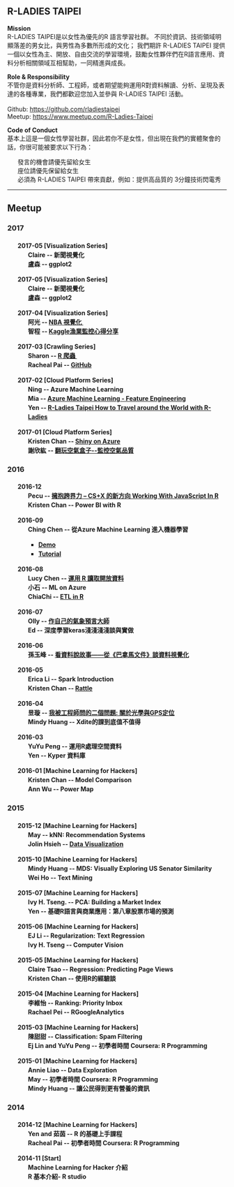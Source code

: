 <h2> R-LADIES TAIPEI </h2>
<p>
    <b>Mission</b><br>
        R-LADIES TAIPEI是以女性為優先的R 語言學習社群。
        不同於資訊、技術領域明顯落差的男女比，與男性為多數所形成的文化；
        我們期許 R-LADIES TAIPEI 提供一個以女性為主、開放、自由交流的學習環境，鼓勵女性夥伴們在R語言應用、資料分析相關領域互相幫助，一同精進與成長。
</p>
<p>
    <b>Role & Responsibility</b><br>
        不管你是資料分析師、工程師，或者期望能夠運用R對資料解讀、分析、呈現及表達的各種專業，我們都歡迎您加入並參與 R-LADIES TAIPEI 活動。<br><br>
        Github: <a href="https://github.com/rladiestaipei" target="_blank">https://github.com/rladiestaipei</a><br>
        Meetup: <a href="https://www.meetup.com/R-Ladies-Taipei/" target="_blank">https://www.meetup.com/R-Ladies-Taipei</a><br>
</p>
<p>
    <b>Code of Conduct</b><br>
    基本上這是一個女性學習社群，因此若你不是女性，但出現在我們的實體聚會的話，你很可能被要求以下行為：<br>
    <ul class="task-list">
        <li>發言的機會請優先留給女生</li>
        <li>座位請優先保留給女生</li>
        <li>必須為 R-LADIES TAIPEI 帶來貢獻，例如：提供高品質的 3分鐘技術閃電秀</li>
    </ul>
</p>    
<hr size="1">
<h2> Meetup </h2> 
<!-- Main Panel , Lighting Talk  -->
<h3> 2017 </h3>
<h4>
<ul class="task-list text-left" style='line-height:150%'>
   <p>
        <li> 2017-05 [Visualization Series] <!-- 20170605 -->
            <ul class="task-list">
                <li> Claire -- 新聞視覺化 </li>
                <li> 盧森 -- ggplot2 </li>
            </ul>    
        </li>
   </p>    
   <p>
        <li> 2017-05 [Visualization Series] <!-- 20170605 -->
            <ul class="task-list">
                <li> Claire -- 新聞視覺化 </li>
                <li> 盧森 -- ggplot2 </li>
            </ul>    
        </li>
   </p> 
   <p>
        <li> 2017-04 [Visualization Series] <!-- 20170424 -->
            <ul class="task-list">
                <li> 阿光 -- <a href="http://slides.com/nondayo/nba#/" target="_blank">NBA 視覺化 </a> </li>
                <li> 智程 -- <a href="https://github.com/rladiestaipei/R-Main-Panel/blob/master/2017/201704_Kaggle比賽介紹_漁業監控.pdf"> Kaggle漁業監控心得分享 </a></li>
            </ul>    
        </li>
    </p> 
    <p>
        <li> 2017-03 [Crawling Series] <!-- 20170327 -->
            <ul class="task-list">
                <li> Sharon -- <a href="https://github.com/rladiestaipei/R-Main-Panel/blob/master/2017/201703_RCrewling.pdf" target="_blank">R 爬蟲 </a> </li>
                <li> Racheal Pai -- <a href="https://hackmd.io/p/r1S1mdR9l#/"> GitHub </a></li>
            </ul>    
        </li>
    </p>    
    <p>
    <li> 2017-02  [Cloud Platform Series] <!-- 20170306 -->
        <ul class="task-list">
            <li> Ning -- Azure Machine Learning </li>
            <li> Mia -- <a href="https://github.com/rladiestaipei/R-Main-Panel/blob/master/2017/201702_AzureML-Feature%20Engineering.pdf" target="_blank">Azure Machine Learning - Feature Engineering </a> </li>
            <li> Yen -- <a href="https://github.com/rladiestaipei/R-Main-Panel/blob/master/2017/201702_R-Ladies%20Taipei%20How%20to%20Travel%20around%20the%20World%20with%20R-Ladies.pdf" target="_blank">R-Ladies Taipei How to Travel around the World with R-Ladies </a> </li>
        </ul>    
    </li>
    </p>
    <p>
    <li> 2017-01  [Cloud Platform Series] <!-- 20170206 -->
         <ul class="task-list">
            <li> Kristen Chan -- <a href="https://github.com/rladiestaipei/R-Main-Panel/blob/master/2017/201701_ShinyOnAzure.pdf" target="_blank">Shiny on Azure</a> </li>
            <li> 謝欣紘 -- <a href="https://github.com/rladiestaipei/R-Main-Panel/blob/master/2017/201701_空氣盒子之open%20data.pdf" target="_blank">翻玩空氣盒子--監控空氣品質</a> </li>
        </ul>
    </li>
    </p>
</ul>
</h4>    
<h3> 2016 </h3> 
<h4>
<ul class="task-list text-left" style='line-height:150%'>
   <p>
   <li> 2016-12 <!-- 20161205 -->
        <ul class="task-list">
            <!-- Pecu -->
            <li> Pecu -- <a href="https://github.com/pecu/RLadies" target="_blank">擁抱跨界力 – CS+X 的新方向 Working With JavaScript In R</a> </li>
            <!-- Krsiten -->
            <li> Kristen Chan -- Power BI with R </li>
        </ul>    
    </li>
    </p>
    <p>
    <li> 2016-09 <!-- 20160926 -->
        <ul class="task-list">
            <!-- Ching Chen -->
            Ching Chen -- 從Azure Machine Learning 進入機器學習
            <ul>
                <li> <a href="https://onedrive.live.com/?authkey=%21ANWLdilJVySfp04&id=CA23266D8D86B36%2179702&cid=0CA23266D8D86B36" target="_blank"> Demo </a> </li>
                <li> <a href="https://gallery.cortanaintelligence.com/Experiment/Tutorial-Building-a-classification-model-in-Azure-ML-18" target="_blank"> Tutorial </a> </li> 
            </ul>
        </ul>    
    </li>
    </p>
    <p>
    <li> 2016-08  <!-- 20160829 -->
        <ul class="task-list">
            <!-- Lucy Chen -->
            <li> Lucy Chen -- <a href="https://github.com/rladiestaipei/R-Main-Panel/blob/master/2016/201608_R_Crawler%20Sharing_lucychen.pdf" target="_blank"> 運用 R 讀取開放資料 </a> </li>
            <!-- 小石 -->
            <li> 小石 -- ML on Azure </li>  
            <!-- ChiaChi -->
            <li> ChiaChi -- <a href="https://www.slideshare.net/c3h3/etl-in-r" target="_blank"> ETL in R </a>  </li> 
        </ul>    
    </li>
    </p>
    <p>
    <li> 2016-07 <!-- 20160 -->
        <ul class="task-list">
            <!-- Olly -->
            <li> Olly -- <a href="https://github.com/rladiestaipei/R-Main-Panel/blob/master/2016/201607_等雨停.pdf" target="_blank"> 作自己的氣象預言大師 </a> </li>
            <!-- Ed -->
            <li> Ed -- 深度學習keras淺淺淺淺談與實做 </li> 
        </ul>    
    </li>
    </p>
    <p>  
    <li> 2016-06 <!-- 20160627 -->
        <ul class="task-list">
            <!-- 孫玉峰 -->
            <li> 孫玉峰 -- <a href="http://slides.com/summitsuen/r-ladies-meetup#/" target="_blank"> 看資料說故事——從《巴拿馬文件》談資料視覺化 </a> </li>
        </ul>    
    </li>
    </p>
    <p>
    <li> 2016-05 <!-- 20160530 --> 
        <ul class="task-list">
            <!-- Erica Li -->
            <li> Erica Li -- Spark Introduction </li> 
            <!-- Kristen Chan -->
            <li>Kristen Chan -- <a href="https://github.com/rladiestaipei/R-Main-Panel/blob/master/2016/201605_Rattle.pdf" target="_blank"> Rattle </a> </li>
        </ul>    
    </li>
    </p>
    <p>
    <li> 2016-04 <!-- 20160425 --> 
        <ul class="task-list">
            <!-- 昱璇 -->
            <li> 昱璇 -- <a href="https://github.com/rladiestaipei/R-Main-Panel/blob/master/2016/201604_我被工程師問的二個問題.zip" target="_blank"> 我被工程師問的二個問題: 關於光學與GPS定位 </a> </li> 
            <!-- Mindy Huang -->
            <li> Mindy Huang -- Xdite的課到底值不值得</li> 
        </ul>    
    </li>
    </p>
    <p> 
    <li> 2016-03 <!-- 20160328 --> 
        <ul class="task-list">
            <!-- YuYu Peng -->
            <li> YuYu Peng -- 運用R處理空間資料 </li> 
            <!-- Yen -->
            <li> Yen -- Kyper 資料庫 </li> 
        </ul>    
    </li>
    </p>
    <p>
    <li> 2016-01 [Machine Learning for Hackers] <!-- 20160125 --> 
        <ul class="task-list">
            <!-- Kristen Chan  ch12-->
            <li> Kristen Chan -- Model Comparison </li> 
            <!-- Ann Wu -->
            <li> Ann Wu -- Power Map </li> 
        </ul>    
    </li>
    </p>           
</ul> 
</h4>
<h3>2015</h3>
<h4>
<ul class="task-list text-left" style='line-height:150%'>
    <p>
    <li> 2015-12 [Machine Learning for Hackers]<!-- 20151228 -->
        <ul class="task-list">
            <!-- May ch10 -->
            <li> May -- kNN: Recommendation Systems </li> 
            <!-- Jolin Hsieh   -->
            <li> Jolin Hsieh -- <a href="http://rpubs.com/jolin425425/RLadies20151228" target="_blank"> Data Visualization </a> </li>
        </ul>    
    </li>
    </p>
    <p>
    <li> 2015-10 [Machine Learning for Hackers]<!-- 20151026 -->
        <ul class="task-list">
            <!-- Mindy Huang ch9 -->
            <li> Mindy Huang -- MDS: Visually Exploring US Senator Similarity </li> 
            <!-- Wei Ho  -->  
            <li> Wei Ho -- Text Mining </li>  
        </ul>    
    </li>
    </p>
    <p>
    <li> 2015-07 [Machine Learning for Hackers]<!-- 20150729 -->
        <ul class="task-list">
            <!-- Ivy H. Tseng. ch8  -->
            <li> Ivy H. Tseng. -- PCA: Building a Market Index </li> 
            <!-- Yen  -->
            <li> Yen -- 基礎R語言與商業應用：第八章股票市場的預測 </li> 
        </ul>    
    </li>
    </p>
    <p>
    <li> 2015-06 [Machine Learning for Hackers]<!-- 20150629 -->
        <ul class="task-list">
            <!-- EJ Li  ch6-->
            <li> EJ Li -- Regularization: Text Regression </li> 
            <!-- Ivy H. Tseng  -->
            <li> Ivy H. Tseng -- Computer Vision </li> 
        </ul>    
    </li>
    </p>
    <p>
    <li> 2015-05 [Machine Learning for Hackers]<!-- 20150525 -->
        <ul class="task-list">
            <!-- Claire Tsao  ch5-->
            <li> Claire Tsao -- Regression: Predicting Page Views </li> 
            <!-- Kristen Chan  -->
            <li> Kristen Chan -- 使用R的經驗談 </li> 
        </ul>    
    </li>
    </p>
    <p>
    <li> 2015-04 [Machine Learning for Hackers]<!-- 20150427 -->
        <ul class="task-list">
            <!-- 李維怡 ch4  -->
            <li> 李維怡 -- Ranking: Priority Inbox </li> 
            <!-- Rachael Pei  -->
            <li> Rachael Pei -- RGoogleAnalytics </li> 
        </ul>    
    </li>
    </p>
    <p>
    <li> 2015-03 [Machine Learning for Hackers]<!-- 20150330 -->
        <ul class="task-list">
            <!-- 陳甜甜 ch3 -->
            <li> 陳甜甜 -- Classification: Spam Filtering </li> 
            <!-- Ej Lin and YuYu Peng -->
            <li> Ej Lin and YuYu Peng -- 初學者時間 Coursera: R Programming </li> 
        </ul>    
    </li>
    </p>
    <p>
    <li> 2015-01 [Machine Learning for Hackers]<!-- 20150126 -->
        <ul class="task-list">
            <!-- Annie Liao ch2 -->
            <li> Annie Liao -- Data Exploration </li>
            <!-- May -->
            <li> May -- 初學者時間 Coursera: R Programming </li> 
            <!-- Mindy Huang -->
            <li> Mindy Huang -- 讓公民得到更有營養的資訊 </li>  
        </ul>    
    </li>
    </p>         
</ul> 
</h4>
<h3>2014</h3>
<h4>
<ul class="task-list text-left" style='line-height:150%'>
    <p>
    <li> 2014-12 [Machine Learning for Hackers]<!-- 201412 -->
        <ul class="task-list">
            <!-- Yen 茹茵 -->
            <li> Yen and 茹茵 -- R 的基礎上手課程 </li> 
            <!-- Racheal Pai  -->
            <li> Racheal Pai -- 初學者時間 Coursera: R Programming </li> 
        </ul>    
    </li>
    </p>
    <p> 
    <li> 2014-11 [Start]<!-- 20141124 -->
        <ul class="task-list">
            <li> Machine Learning for Hacker 介紹 </li> 
            <li> R 基本介紹- R studio </li>  
        </ul>    
    </li>
    </p> 
</ul> 
</h4>  

